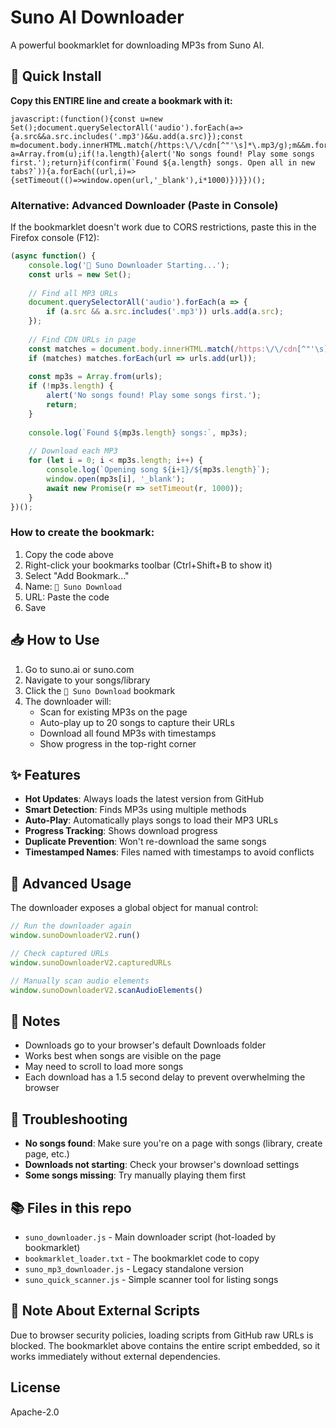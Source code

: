 # Suno AI Downloader

A powerful bookmarklet for downloading MP3s from Suno AI.

## 🚀 Quick Install

**Copy this ENTIRE line and create a bookmark with it:**

```
javascript:(function(){const u=new Set();document.querySelectorAll('audio').forEach(a=>{a.src&&a.src.includes('.mp3')&&u.add(a.src)});const m=document.body.innerHTML.match(/https:\/\/cdn[^"'\s]*\.mp3/g);m&&m.forEach(url=>u.add(url));const a=Array.from(u);if(!a.length){alert('No songs found! Play some songs first.');return}if(confirm(`Found ${a.length} songs. Open all in new tabs?`)){a.forEach((url,i)=>{setTimeout(()=>window.open(url,'_blank'),i*1000)})}})();
```

### Alternative: Advanced Downloader (Paste in Console)

If the bookmarklet doesn't work due to CORS restrictions, paste this in the Firefox console (F12):

```javascript
(async function() {
    console.log('🎵 Suno Downloader Starting...');
    const urls = new Set();
    
    // Find all MP3 URLs
    document.querySelectorAll('audio').forEach(a => {
        if (a.src && a.src.includes('.mp3')) urls.add(a.src);
    });
    
    // Find CDN URLs in page
    const matches = document.body.innerHTML.match(/https:\/\/cdn[^"'\s]*\.mp3/g);
    if (matches) matches.forEach(url => urls.add(url));
    
    const mp3s = Array.from(urls);
    if (!mp3s.length) {
        alert('No songs found! Play some songs first.');
        return;
    }
    
    console.log(`Found ${mp3s.length} songs:`, mp3s);
    
    // Download each MP3
    for (let i = 0; i < mp3s.length; i++) {
        console.log(`Opening song ${i+1}/${mp3s.length}`);
        window.open(mp3s[i], '_blank');
        await new Promise(r => setTimeout(r, 1000));
    }
})();
```

### How to create the bookmark:
1. Copy the code above
2. Right-click your bookmarks toolbar (Ctrl+Shift+B to show it)
3. Select "Add Bookmark..."
4. Name: `🎵 Suno Download`
5. URL: Paste the code
6. Save

## 📥 How to Use

1. Go to suno.ai or suno.com
2. Navigate to your songs/library
3. Click the `🎵 Suno Download` bookmark
4. The downloader will:
   - Scan for existing MP3s on the page
   - Auto-play up to 20 songs to capture their URLs
   - Download all found MP3s with timestamps
   - Show progress in the top-right corner

## ✨ Features

- **Hot Updates**: Always loads the latest version from GitHub
- **Smart Detection**: Finds MP3s using multiple methods
- **Auto-Play**: Automatically plays songs to load their MP3 URLs
- **Progress Tracking**: Shows download progress
- **Duplicate Prevention**: Won't re-download the same songs
- **Timestamped Names**: Files named with timestamps to avoid conflicts

## 🔧 Advanced Usage

The downloader exposes a global object for manual control:

```javascript
// Run the downloader again
window.sunoDownloaderV2.run()

// Check captured URLs
window.sunoDownloaderV2.capturedURLs

// Manually scan audio elements
window.sunoDownloaderV2.scanAudioElements()
```

## 📝 Notes

- Downloads go to your browser's default Downloads folder
- Works best when songs are visible on the page
- May need to scroll to load more songs
- Each download has a 1.5 second delay to prevent overwhelming the browser

## 🐛 Troubleshooting

- **No songs found**: Make sure you're on a page with songs (library, create page, etc.)
- **Downloads not starting**: Check your browser's download settings
- **Some songs missing**: Try manually playing them first

## 📚 Files in this repo

- `suno_downloader.js` - Main downloader script (hot-loaded by bookmarklet)
- `bookmarklet_loader.txt` - The bookmarklet code to copy
- `suno_mp3_downloader.js` - Legacy standalone version
- `suno_quick_scanner.js` - Simple scanner tool for listing songs

## 🔄 Note About External Scripts

Due to browser security policies, loading scripts from GitHub raw URLs is blocked. The bookmarklet above contains the entire script embedded, so it works immediately without external dependencies.

## License

Apache-2.0
